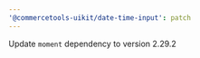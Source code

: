 ```yaml
---
'@commercetools-uikit/date-time-input': patch
---
```


Update `moment` dependency to version 2.29.2
